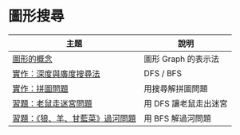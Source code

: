 # 圖形搜尋

主題                | 說明
-------------------|-------------------------------
[圖形的概念](01-graph/)  | 圖形 Graph 的表示法
[實作：深度與廣度搜尋法](02-search/) | DFS / BFS
[實作：拼圖問題](03-puzzle/) | 用搜尋解拼圖問題
[習題：老鼠走迷宮問題](Q1-mouse/) | 用 DFS 讓老鼠走出迷宮
[習題：《狼、羊、甘藍菜》過河問題](Q2-river/) | 用 BFS 解過河問題
